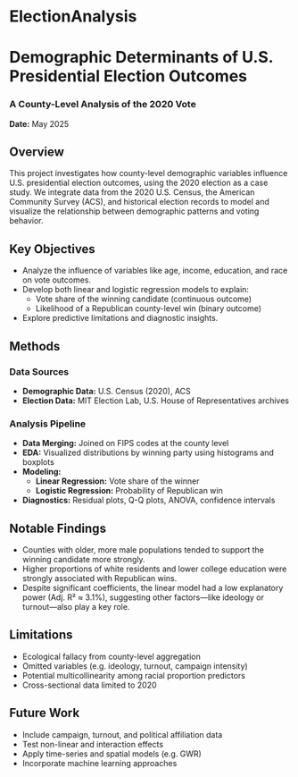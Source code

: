 # ElectionAnalysis

# Demographic Determinants of U.S. Presidential Election Outcomes  
### A County-Level Analysis of the 2020 Vote  
 **Date:** May 2025  

## Overview

This project investigates how county-level demographic variables influence U.S. presidential election outcomes, using the 2020 election as a case study. We integrate data from the 2020 U.S. Census, the American Community Survey (ACS), and historical election records to model and visualize the relationship between demographic patterns and voting behavior.

## Key Objectives

- Analyze the influence of variables like age, income, education, and race on vote outcomes.
- Develop both linear and logistic regression models to explain:
  - Vote share of the winning candidate (continuous outcome)
  - Likelihood of a Republican county-level win (binary outcome)
- Explore predictive limitations and diagnostic insights.

## Methods

### Data Sources
- **Demographic Data:** U.S. Census (2020), ACS
- **Election Data:** MIT Election Lab, U.S. House of Representatives archives

### Analysis Pipeline
- **Data Merging:** Joined on FIPS codes at the county level
- **EDA:** Visualized distributions by winning party using histograms and boxplots
- **Modeling:**
  - **Linear Regression:** Vote share of the winner
  - **Logistic Regression:** Probability of Republican win
- **Diagnostics:** Residual plots, Q-Q plots, ANOVA, confidence intervals

## Notable Findings

- Counties with older, more male populations tended to support the winning candidate more strongly.
- Higher proportions of white residents and lower college education were strongly associated with Republican wins.
- Despite significant coefficients, the linear model had a low explanatory power (Adj. R² ≈ 3.1%), suggesting other factors—like ideology or turnout—also play a key role.

## Limitations

- Ecological fallacy from county-level aggregation
- Omitted variables (e.g. ideology, turnout, campaign intensity)
- Potential multicollinearity among racial proportion predictors
- Cross-sectional data limited to 2020

## Future Work

- Include campaign, turnout, and political affiliation data
- Test non-linear and interaction effects
- Apply time-series and spatial models (e.g. GWR)
- Incorporate machine learning approaches



